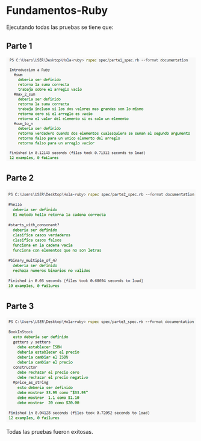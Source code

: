 # Fundamentos-Ruby
Ejecutando todas las pruebas se tiene que:
## Parte 1
<p align="center">
  <img src="screenshots/parte1.png" width="600"/>
</p>


## Parte 2
<p align="center">
  <img src="screenshots/Parte2.png" width="600"/>
</p>


## Parte 3
<p align="center">
  <img src="screenshots/Parte3.png" width="600" />
</p>

Todas las pruebas fueron exitosas.
